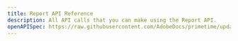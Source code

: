 ```yaml
---
title: Report API Reference
description: All API calls that you can make using the Report API.
openAPISpec: https://raw.githubusercontent.com/AdobeDocs/primetime/updated-minireportapitest/src/pages/guides/reporting_api/api-docs.yaml
---
```

